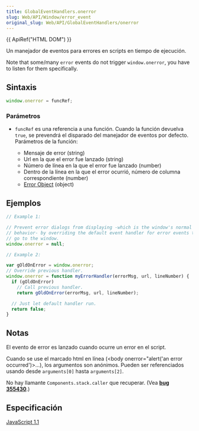 ```yaml
---
title: GlobalEventHandlers.onerror
slug: Web/API/Window/error_event
original_slug: Web/API/GlobalEventHandlers/onerror
---
```


{{ ApiRef("HTML DOM") }}

Un manejador de eventos para errores en scripts en tiempo de ejecución.

Note that some/many `error` events do not trigger `window.onerror`, you have to listen for them specifically.

## Sintaxis

```js
window.onerror = funcRef;
```

### Parámetros

- `funcRef` es una referencia a una función. Cuando la función devuelva `true`, se prevendrá el disparado del manejador de eventos por defecto. Parámetros de la función:

  - Mensaje de error (string)
  - Url en la que el error fue lanzado (string)
  - Número de línea en la que el error fue lanzado (number)
  - Dentro de la línea en la que el error ocurrió, número de columna correspondiente (number)
  - [Error Object](/es/docs/Web/JavaScript/Reference/Global_Objects/Error) (object)

## Ejemplos

```js
// Example 1:

// Prevent error dialogs from displaying -which is the window's normal
// behavior- by overriding the default event handler for error events that
// go to the window.
window.onerror = null;

// Example 2:

var gOldOnError = window.onerror;
// Override previous handler.
window.onerror = function myErrorHandler(errorMsg, url, lineNumber) {
  if (gOldOnError)
    // Call previous handler.
    return gOldOnError(errorMsg, url, lineNumber);

  // Just let default handler run.
  return false;
}
```

## Notas

El evento de error es lanzado cuando ocurre un error en el script.

Cuando se use el marcado html en línea (\<body onerror="alert('an error occurred')>...), los argumentos son anónimos. Pueden ser referenciados usando desde `arguments[0]` hasta `arguments[2]`.

No hay llamante `Components.stack.caller` que recuperar. (Vea [**bug 355430**](https://bugzilla.mozilla.org/show_bug.cgi?id=355430).)

## Especificación

[JavaScript 1.1](http://devedge-temp.mozilla.org/library/manuals/2000/javascript/1.3/reference/handlers.html#1120097)
